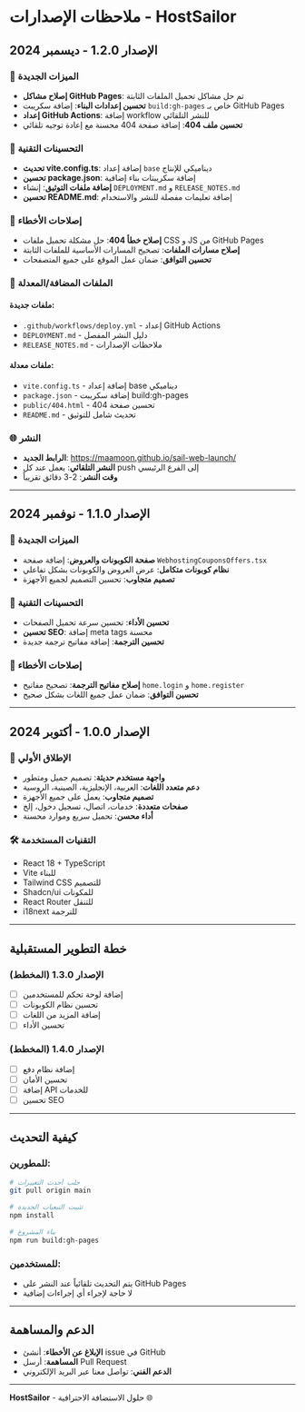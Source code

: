 # ملاحظات الإصدارات - HostSailor

## الإصدار 1.2.0 - ديسمبر 2024

### 🚀 الميزات الجديدة

- **إصلاح مشاكل GitHub Pages**: تم حل مشاكل تحميل الملفات الثابتة
- **تحسين إعدادات البناء**: إضافة سكريبت `build:gh-pages` خاص بـ GitHub Pages
- **إعداد GitHub Actions**: إضافة workflow للنشر التلقائي
- **تحسين ملف 404**: إضافة صفحة 404 محسنة مع إعادة توجيه تلقائي

### 🔧 التحسينات التقنية

- **تحديث vite.config.ts**: إضافة إعداد `base` ديناميكي للإنتاج
- **تحسين package.json**: إضافة سكريبتات بناء إضافية
- **إضافة ملفات التوثيق**: إنشاء `DEPLOYMENT.md` و `RELEASE_NOTES.md`
- **تحسين README.md**: إضافة تعليمات مفصلة للنشر والاستخدام

### 🐛 إصلاحات الأخطاء

- **إصلاح خطأ 404**: حل مشكلة تحميل ملفات CSS و JS من GitHub Pages
- **إصلاح مسارات الملفات**: تصحيح المسارات الأساسية للملفات الثابتة
- **تحسين التوافق**: ضمان عمل الموقع على جميع المتصفحات

### 📁 الملفات المضافة/المعدلة

#### ملفات جديدة:
- `.github/workflows/deploy.yml` - إعداد GitHub Actions
- `DEPLOYMENT.md` - دليل النشر المفصل
- `RELEASE_NOTES.md` - ملاحظات الإصدارات

#### ملفات معدلة:
- `vite.config.ts` - إضافة إعداد base ديناميكي
- `package.json` - إضافة سكريبت build:gh-pages
- `public/404.html` - تحسين صفحة 404
- `README.md` - تحديث شامل للتوثيق

### 🌐 النشر

- **الرابط الجديد**: https://maamoon.github.io/sail-web-launch/
- **النشر التلقائي**: يعمل عند كل push إلى الفرع الرئيسي
- **وقت النشر**: 2-3 دقائق تقريباً

---

## الإصدار 1.1.0 - نوفمبر 2024

### 🚀 الميزات الجديدة

- **صفحة الكوبونات والعروض**: إضافة صفحة `WebhostingCouponsOffers.tsx`
- **نظام كوبونات متكامل**: عرض العروض والكوبونات بشكل تفاعلي
- **تصميم متجاوب**: تحسين التصميم لجميع الأجهزة

### 🔧 التحسينات التقنية

- **تحسين الأداء**: تحسين سرعة تحميل الصفحات
- **تحسين SEO**: إضافة meta tags محسنة
- **تحسين الترجمة**: إضافة مفاتيح ترجمة جديدة

### 🐛 إصلاحات الأخطاء

- **إصلاح مفاتيح الترجمة**: تصحيح مفاتيح `home.login` و `home.register`
- **تحسين التوافق**: ضمان عمل جميع اللغات بشكل صحيح

---

## الإصدار 1.0.0 - أكتوبر 2024

### 🎉 الإطلاق الأولي

- **واجهة مستخدم حديثة**: تصميم جميل ومتطور
- **دعم متعدد اللغات**: العربية، الإنجليزية، الصينية، الروسية
- **تصميم متجاوب**: يعمل على جميع الأجهزة
- **صفحات متعددة**: خدمات، اتصال، تسجيل دخول، إلخ
- **أداء محسن**: تحميل سريع وموارد محسنة

### 🛠️ التقنيات المستخدمة

- React 18 + TypeScript
- Vite للبناء
- Tailwind CSS للتصميم
- Shadcn/ui للمكونات
- React Router للتنقل
- i18next للترجمة

---

## خطة التطوير المستقبلية

### الإصدار 1.3.0 (المخطط)
- [ ] إضافة لوحة تحكم للمستخدمين
- [ ] تحسين نظام الكوبونات
- [ ] إضافة المزيد من اللغات
- [ ] تحسين الأداء

### الإصدار 1.4.0 (المخطط)
- [ ] إضافة نظام دفع
- [ ] تحسين الأمان
- [ ] إضافة API للخدمات
- [ ] تحسين SEO

---

## كيفية التحديث

### للمطورين:
```bash
# جلب أحدث التغييرات
git pull origin main

# تثبيت التبعيات الجديدة
npm install

# بناء المشروع
npm run build:gh-pages
```

### للمستخدمين:
- يتم التحديث تلقائياً عند النشر على GitHub Pages
- لا حاجة لإجراء أي إجراءات إضافية

---

## الدعم والمساهمة

- **الإبلاغ عن الأخطاء**: أنشئ issue في GitHub
- **المساهمة**: أرسل Pull Request
- **الدعم الفني**: تواصل معنا عبر البريد الإلكتروني

---

**HostSailor** - حلول الاستضافة الاحترافية 🌐 